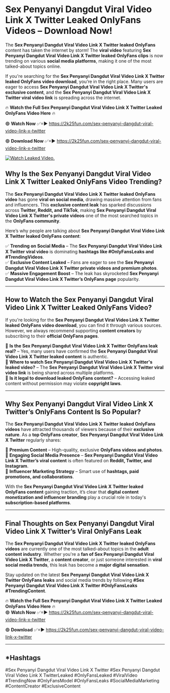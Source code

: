 # Sex Penyanyi Dangdut Viral Video Link X Twitter Leaked OnlyFans Videos – Download Now!

The **Sex Penyanyi Dangdut Viral Video Link X Twitter leaked OnlyFans** content has taken the internet by storm! The **viral video** featuring **Sex Penyanyi Dangdut Viral Video Link X Twitter leaked OnlyFans clips** is now trending on various **social media platforms**, making it one of the most talked-about topics online.  

If you're searching for the **Sex Penyanyi Dangdut Viral Video Link X Twitter leaked OnlyFans video download**, you’re in the right place. Many users are eager to access **Sex Penyanyi Dangdut Viral Video Link X Twitter's exclusive content**, and the **Sex Penyanyi Dangdut Viral Video Link X Twitter viral video link** is spreading across the internet.  

🔥 **Watch the Full Sex Penyanyi Dangdut Viral Video Link X Twitter Leaked OnlyFans Video Here** 🔥  

🟢 **Watch Now** ✅=► https://2k25fun.com/sex-penyanyi-dangdut-viral-video-link-x-twitter

🟢 **Download Now** ✅=► https://2k25fun.com/sex-penyanyi-dangdut-viral-video-link-x-twitter

[![Watch Leaked Video.](https://miro.medium.com/v2/resize:fit:828/format:webp/1*cilzJN44JGOrTw9NJCrNHA.gif "Watch Leaked Video")](https://2k25fun.com/sex-penyanyi-dangdut-viral-video-link-x-twitter)

## **Why Is the Sex Penyanyi Dangdut Viral Video Link X Twitter Leaked OnlyFans Video Trending?**  

The **Sex Penyanyi Dangdut Viral Video Link X Twitter leaked OnlyFans video** has gone **viral on social media**, drawing massive attention from fans and influencers. This **exclusive content leak** has sparked discussions across **Twitter, Reddit, and TikTok**, making **Sex Penyanyi Dangdut Viral Video Link X Twitter's private videos** one of the most searched topics in the **OnlyFans community**.  

Here’s why people are talking about **Sex Penyanyi Dangdut Viral Video Link X Twitter leaked OnlyFans content**:  

✅ **Trending on Social Media** – The **Sex Penyanyi Dangdut Viral Video Link X Twitter viral video** is dominating **hashtags like #OnlyFansLeaks and #TrendingVideos**.  
✅ **Exclusive Content Leaked** – Fans are eager to see the **Sex Penyanyi Dangdut Viral Video Link X Twitter private videos and premium photos**.  
✅ **Massive Engagement Boost** – The leak has skyrocketed **Sex Penyanyi Dangdut Viral Video Link X Twitter’s OnlyFans page** popularity.  

---

## **How to Watch the Sex Penyanyi Dangdut Viral Video Link X Twitter Leaked OnlyFans Video?**  

If you're looking for the **Sex Penyanyi Dangdut Viral Video Link X Twitter leaked OnlyFans video download**, you can find it through various sources. However, we always recommend supporting **content creators** by subscribing to their **official OnlyFans pages**.  

🔹 **Is the Sex Penyanyi Dangdut Viral Video Link X Twitter OnlyFans leak real?** – Yes, many users have confirmed the **Sex Penyanyi Dangdut Viral Video Link X Twitter leaked content** is authentic.  
🔹 **Where to watch Sex Penyanyi Dangdut Viral Video Link X Twitter's leaked video?** – The **Sex Penyanyi Dangdut Viral Video Link X Twitter viral video link** is being shared across multiple platforms.  
🔹 **Is it legal to download leaked OnlyFans content?** – Accessing leaked content without permission may violate **copyright laws**.  

---

## **Why Sex Penyanyi Dangdut Viral Video Link X Twitter’s OnlyFans Content Is So Popular?**  

The **Sex Penyanyi Dangdut Viral Video Link X Twitter leaked OnlyFans videos** have attracted thousands of viewers because of their **exclusive nature**. As a **top OnlyFans creator**, **Sex Penyanyi Dangdut Viral Video Link X Twitter** regularly shares:  

📌 **Premium Content** – High-quality, exclusive **OnlyFans videos and photos**.  
📌 **Engaging Social Media Presence** – **Sex Penyanyi Dangdut Viral Video Link X Twitter’s viral content** is often featured on **Reddit, Twitter, and Instagram**.  
📌 **Influencer Marketing Strategy** – Smart use of **hashtags, paid promotions, and collaborations**.  

With the **Sex Penyanyi Dangdut Viral Video Link X Twitter leaked OnlyFans content** gaining traction, it’s clear that **digital content monetization and influencer branding** play a crucial role in today's **subscription-based platforms**.  

---

## **Final Thoughts on Sex Penyanyi Dangdut Viral Video Link X Twitter’s Viral OnlyFans Leak**  

The **Sex Penyanyi Dangdut Viral Video Link X Twitter leaked OnlyFans videos** are currently one of the most talked-about topics in the **adult content industry**. Whether you're a **fan of Sex Penyanyi Dangdut Viral Video Link X Twitter**, a **content creator**, or just someone interested in **viral social media trends**, this leak has become a **major digital sensation**.  

Stay updated on the latest **Sex Penyanyi Dangdut Viral Video Link X Twitter OnlyFans leaks** and social media trends by following **#Sex Penyanyi Dangdut Viral Video Link X Twitter #OnlyFansLeaks #TrendingContent**.  

🔥 **Watch the Full Sex Penyanyi Dangdut Viral Video Link X Twitter Leaked OnlyFans Video Here** 🔥  
🟢 **Watch Now** ✅=► https://2k25fun.com/sex-penyanyi-dangdut-viral-video-link-x-twitter

🟢 **Download** ✅=► https://2k25fun.com/sex-penyanyi-dangdut-viral-video-link-x-twitter

---

## *Hashtags
#Sex Penyanyi Dangdut Viral Video Link X Twitter #Sex Penyanyi Dangdut Viral Video Link X TwitterLeaked #OnlyFansLeaked #ViralVideo #TrendingNow #OnlyFansModel #OnlyFansLeaks #SocialMediaMarketing #ContentCreator #ExclusiveContent  